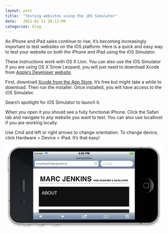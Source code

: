 ```yaml
---
layout: post
title:  "Testing websites using the iOS Simulator"
date:   2012-02-11 20:11:00
categories: blog
---
```

As iPhone and iPad sales continue to rise, it’s becoming increasingly important to test websites on the iOS platform. Here is a quick and easy way to test your website on both the iPhone and iPad using the iOS Simulator.

These instructions work with OS X Lion. You can also use the iOS Simulator if you are using OS X Snow Leopard, you will just need to download Xcode from [Apple’s Developer website](https://developer.apple.com/programs/register/).

First, download [Xcode from the App Store](http://itunes.apple.com/gb/app/xcode/id448457090?mt=12). It’s free but might take a while to download. Then run the installer. Once installed, you will have access to the iOS Simulator.

Search spotlight for iOS Simulator to launch it.

When you open it you should see a fully functional iPhone. Click the Safari tab and navigate to any website you want to test. You can also use localhost if you are working locally.

Use Cmd and left or right arrows to change orientation. To change device, click Hardware > Device > iPad. It’s that easy!

![Testing on iOS](../assets/images/posts/testing-on-ios.png)